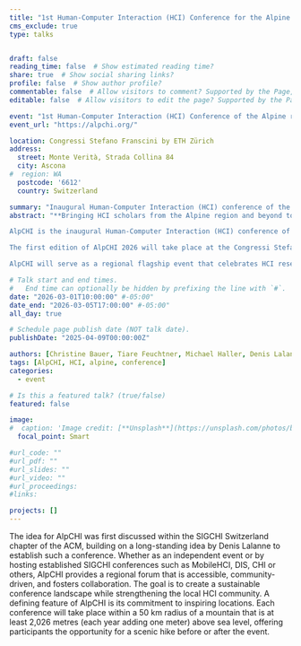 ```yaml
---
title: "1st Human-Computer Interaction (HCI) Conference for the Alpine region (AlpCHI 2026)"
cms_exclude: true
type: talks


draft: false
reading_time: false  # Show estimated reading time?
share: true  # Show social sharing links?
profile: false  # Show author profile?
commentable: false  # Allow visitors to comment? Supported by the Page, Post, and Docs content types.
editable: false  # Allow visitors to edit the page? Supported by the Page, Post, and Docs content types.

event: "1st Human-Computer Interaction (HCI) Conference of the Alpine region (AlpCHI 2026)"
event_url: "https://alpchi.org/"

location: Congressi Stefano Franscini by ETH Zürich
address:
  street: Monte Verità, Strada Collina 84
  city: Ascona
#  region: WA
  postcode: '6612'
  country: Switzerland

summary: "Inaugural Human-Computer Interaction (HCI) conference of the Alpine region. Designed as an annual or biennial event, AlpCHI aims to bring together researchers, industry professionals, and academics to exchange ideas and explore new developments in HCI."
abstract: "**Bringing HCI scholars from the Alpine region and beyond together!**<br>

AlpCHI is the inaugural Human-Computer Interaction (HCI) conference of the Alpine region. Designed as an annual or biennial event, AlpCHI aims to bring together researchers, industry professionals, and academics to exchange ideas and explore new developments in HCI.<br>

The first edition of AlpCHI 2026 will take place at the Congressi Stefano Franscini by ETH Zürich between Sunday, March 1st, 2026, to Thursday, March 5th, 2026, in lovely Switzerland.<br>

AlpCHI will serve as a regional flagship event that celebrates HCI research and emphasizes the importance of community-building and hands-on interaction. The conference will aim to bridge the gap left by the digital shift, offering a space where researchers can connect meaningfully."

# Talk start and end times.
#   End time can optionally be hidden by prefixing the line with `#`.
date: "2026-03-01T10:00:00" #-05:00"
date_end: "2026-03-05T17:00:00" #-05:00"
all_day: true

# Schedule page publish date (NOT talk date).
publishDate: "2025-04-09T00:00:00Z"

authors: [Christine Bauer, Tiare Feuchtner, Michael Haller, Denis Lalanne, Johannes Schöning, Verena Zimmermann]
tags: [AlpCHI, HCI, alpine, conference]
categories:
  - event

# Is this a featured talk? (true/false)
featured: false

image:
#  caption: 'Image credit: [**Unsplash**](https://unsplash.com/photos/bzdhc5b3Bxs)'
  focal_point: Smart

#url_code: ""
#url_pdf: ""
#url_slides: ""
#url_video: ""
#url_proceedings: 
#links:

projects: []
---
```


The idea for AlpCHI was first discussed within the SIGCHI Switzerland chapter of the ACM, building on a long-standing idea by Denis Lalanne to establish such a conference. Whether as an independent event or by hosting established SIGCHI conferences such as MobileHCI, DIS, CHI or others, AlpCHI provides a regional forum that is accessible, community-driven, and fosters collaboration. The goal is to create a sustainable conference landscape while strengthening the local HCI community. A defining feature of AlpCHI is its commitment to inspiring locations. Each conference will take place within a 50 km radius of a mountain that is at least 2,026 metres (each year adding one meter) above sea level, offering participants the opportunity for a scenic hike before or after the event.

